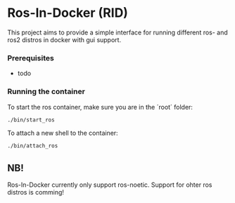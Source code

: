 # Ros-In-Docker (RID)

<!--This project is a template for running a general ros noetic image in a docker container, with gui support. It is ment to be a quick template to easy set up a ros noetic environment for testing puposes.-->

This project aims to provide a simple interface for running different ros- and ros2 distros in docker with gui support. 

### Prerequisites
 - todo

### Running the container

To start the ros container, make sure you are in the ´root´ folder:
```bash
./bin/start_ros
```

To attach a new shell to the container:

```bash
./bin/attach_ros
```

## NB!

Ros-In-Docker currently only support ros-noetic. Support for ohter ros distros is comming!

